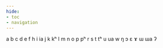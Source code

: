 ```yaml
---
hide:
- toc
- navigation
---
```

a
b
c
d
e
f
h
i
ia
j
k
kʰ
l
m
n
o
p
pʰ
r
s
t
tʰ
u
ua
w
ŋ
ɔ
ɛ
ɤ
ɯ
ɯa
ʔ
